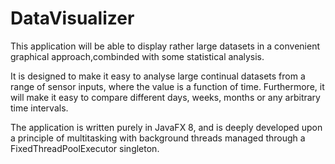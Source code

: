 # DataVisualizer
This application will be able to display rather large datasets in a convenient graphical approach,combinded with some statistical analysis.

It is designed to make it easy to analyse large continual datasets from a range of sensor inputs, where the value is a function of time. Furthermore, it will make it easy to compare different days, weeks, months or any arbitrary time intervals.

The application is written purely in JavaFX 8, and is deeply developed upon a principle of multitasking with background threads managed through a FixedThreadPoolExecutor singleton.
